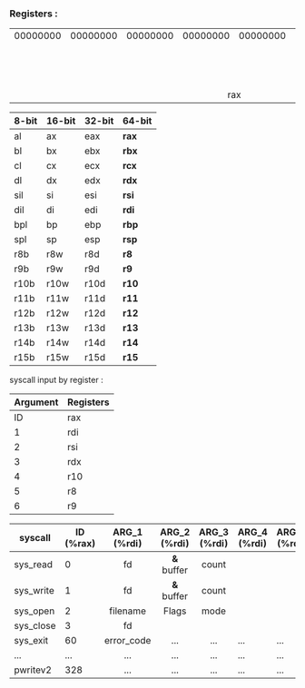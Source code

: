 
### Registers :

<table>
  <tr>
    <td>00000000</td><td>00000000</td><td>00000000</td><td>00000000</td>
    <td>00000000</td><td>00000000</td><td>00000000</td><td>00000000</td>
  </tr>
  <tr><td colspan="7"></td><td colspan="1" align="center">al </td></tr>
  <tr><td colspan="6"></td><td colspan="2" align="center">ax </td></tr>
  <tr><td colspan="4"></td><td colspan="4" align="center">eax</td></tr>
  <tr><td colspan="8" align="center">rax</td></tr>
</table>


| 8-bit | 16-bit | 32-bit | 64-bit |
|-------|--------|--------|--------|
| al    | ax     | eax    | **rax**|
| bl    | bx     | ebx    | **rbx**|
| cl    | cx     | ecx    | **rcx**|
| dl    | dx     | edx    | **rdx**|
| sil   | si     | esi    | **rsi**|
| dil   | di     | edi    | **rdi**|
| bpl   | bp     | ebp    | **rbp**|
| spl   | sp     | esp    | **rsp**|
| r8b   | r8w    | r8d    | **r8** |
| r9b   | r9w    | r9d    | **r9** |
| r10b  | r10w   | r10d   | **r10**|
| r11b  | r11w   | r11d   | **r11**|
| r12b  | r12w   | r12d   | **r12**|
| r13b  | r13w   | r13d   | **r13**|
| r14b  | r14w   | r14d   | **r14**|
| r15b  | r15w   | r15d   | **r15**|


syscall input by register :

| Argument | Registers |
|----------|-----------|
| ID       | rax       |
| 1        | rdi       |
| 2        | rsi       |
| 3        | rdx       |
| 4        | r10       |
| 5        | r8        |
| 6        | r9        |


| syscall   | ID (%rax) | ARG_1 (%rdi)| ARG_2 (%rdi) | ARG_3 (%rdi) | ARG_4 (%rdi) | ARG_5 (%rdi) | ARG_6 (%rdi) |
|-----------|-----------|     :---:   |     :---:    |     :---:    |--------------|--------------|--------------|
| sys_read  |     0     |      fd     | **&** buffer |    count     |              |              |              |
| sys_write |     1     |      fd     | **&** buffer |    count     |              |              |              |
| sys_open  |     2     |   filename  |     Flags    |    mode      |              |              |              |
| sys_close |     3     |      fd     |              |              |              |              |              |
| sys_exit  |    60     |  error_code |     ...      |     ...      |     ...      |      ...     |     ...      |
|    ...    |    ...    |     ...     |     ...      |     ...      |     ...      |      ...     |     ...      |
| pwritev2  |    328    |     ...     |     ...      |     ...      |     ...      |      ...     |     ...      |




